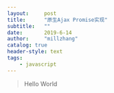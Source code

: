 ```yaml
---
layout:     post
title:      "原生Ajax Promise实现"
subtitle:   ""
date:       2019-6-14
author:     "millzhang"
catalog: true
header-style: text
tags:
    - javascript
---
```


> Hello World